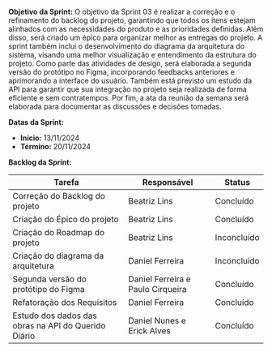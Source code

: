 
**Objetivo da Sprint:**
O objetivo da Sprint 03 é realizar a correção e o refinamento do backlog do projeto, garantindo que todos os itens estejam alinhados com as necessidades do produto e as prioridades definidas. Além disso, será criado um épico para organizar melhor as entregas do projeto. A sprint também inclui o desenvolvimento do diagrama da arquitetura do sistema, visando uma melhor visualização e entendimento da estrutura do projeto. Como parte das atividades de design, será elaborada a segunda versão do protótipo no Figma, incorporando feedbacks anteriores e aprimorando a interface do usuário. Também está previsto um estudo da API para garantir que sua integração no projeto seja realizada de forma eficiente e sem contratempos. Por fim, a ata da reunião da semana será elaborada para documentar as discussões e decisões tomadas.

**Datas da Sprint:**

- **Início:** 13/11/2024
- **Término:** 20/11/2024

**Backlog da Sprint:**

| Tarefa | Responsável | Status |
|--------|-------------|-----------------------|
| Correção do Backlog do projeto| Beatriz Lins | Concluído |
| Criação do Épico do projeto| Beatriz Lins | Concluído |
| Criação do Roadmap do projeto | Beatriz Lins | Inconcluído |
| Criação do diagrama da arquitetura | Daniel Ferreira | Inconcluído |
| Segunda versão do protótipo do Figma | Daniel Ferreira e Paulo Cirqueira | Concluído |
| Refatoração dos Requisitos | Daniel Ferreira | Concluído |
| Estudo dos dados das obras na API do Querido Diário | Daniel Nunes e Erick Alves | Concluído |


